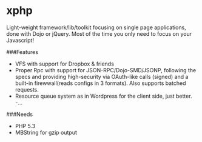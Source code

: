 xphp
====

Light-weight framework/lib/toolkit focusing on single page applications, done with Dojo or jQuery. Most of the time
you only need to focus on your Javascript! 

###Features
- VFS with support for Dropbox & friends
- Proper Rpc with support for JSON-RPC/Dojo-SMD/JSONP, following the specs and providing high-security via OAuth-like 
calls (signed) and a built-in firewwall(reads configs in 3 formats). Also supports batched requests.
- Resource queue system as in Wordpress for the client side, just better.
-...

###Needs

- PHP 5.3
- MBString for gzip output





